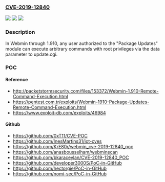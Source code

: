 ### [CVE-2019-12840](https://cve.mitre.org/cgi-bin/cvename.cgi?name=CVE-2019-12840)
![](https://img.shields.io/static/v1?label=Product&message=n%2Fa&color=blue)
![](https://img.shields.io/static/v1?label=Version&message=n%2Fa&color=blue)
![](https://img.shields.io/static/v1?label=Vulnerability&message=n%2Fa&color=brighgreen)

### Description

In Webmin through 1.910, any user authorized to the "Package Updates" module can execute arbitrary commands with root privileges via the data parameter to update.cgi.

### POC

#### Reference
- http://packetstormsecurity.com/files/153372/Webmin-1.910-Remote-Command-Execution.html
- https://pentest.com.tr/exploits/Webmin-1910-Package-Updates-Remote-Command-Execution.html
- https://www.exploit-db.com/exploits/46984

#### Github
- https://github.com/0xT11/CVE-POC
- https://github.com/InesMartins31/iot-cves
- https://github.com/KrE80r/webmin_cve-2019-12840_poc
- https://github.com/anasbousselham/webminscan
- https://github.com/bkaraceylan/CVE-2019-12840_POC
- https://github.com/developer3000S/PoC-in-GitHub
- https://github.com/hectorgie/PoC-in-GitHub
- https://github.com/nomi-sec/PoC-in-GitHub

